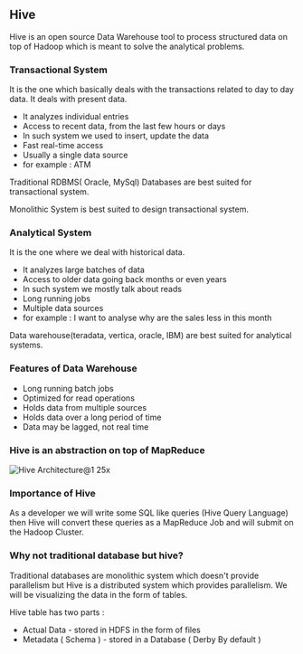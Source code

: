 ## Hive
Hive is an open source Data Warehouse tool to process structured data on top of Hadoop which is meant to solve the analytical problems.

### Transactional System
It is the one which basically deals with the transactions related to day to day data. It deals with present data.
*	It analyzes individual entries
* Access to recent data, from the last few hours or days
* In such system we used to insert, update the data
*	Fast real-time access
*	Usually a single data source
*	for example : ATM

Traditional RDBMS( Oracle, MySql) Databases are best suited for transactional system.

Monolithic System is best suited to design transactional system.	

### Analytical System
It is the one where we deal with historical data.
* It analyzes large batches of data
* Access to older data going back months or even years
* In such system we mostly talk about reads
*	Long running jobs
*	Multiple data sources
*	for example : I want to analyse why are the sales less in this month
 
Data warehouse(teradata, vertica, oracle, IBM) are best suited for analytical systems.

### Features of Data Warehouse
*	Long running batch jobs
*	Optimized for read operations
*	Holds data from multiple sources
*	Holds data over a long period of time
*	Data may be lagged, not real time

### Hive is an abstraction on top of MapReduce
![Hive Architecture@1 25x](https://user-images.githubusercontent.com/29665085/202446272-6b0bcc1a-af7d-4949-af36-2d4c88a72966.png)

### Importance of Hive
As a developer we will write some SQL like queries (Hive Query Language) then Hive will convert these queries as a MapReduce Job and will submit on the Hadoop Cluster. 

### Why not traditional database but hive?
Traditional databases are monolithic system which doesn't provide parallelism but Hive is a distributed system which provides parallelism.
We will be visualizing the data in the form of tables.

Hive table has two parts :
* Actual Data - stored in HDFS in the form of files
* Metadata ( Schema ) - stored in a Database ( Derby By default )

